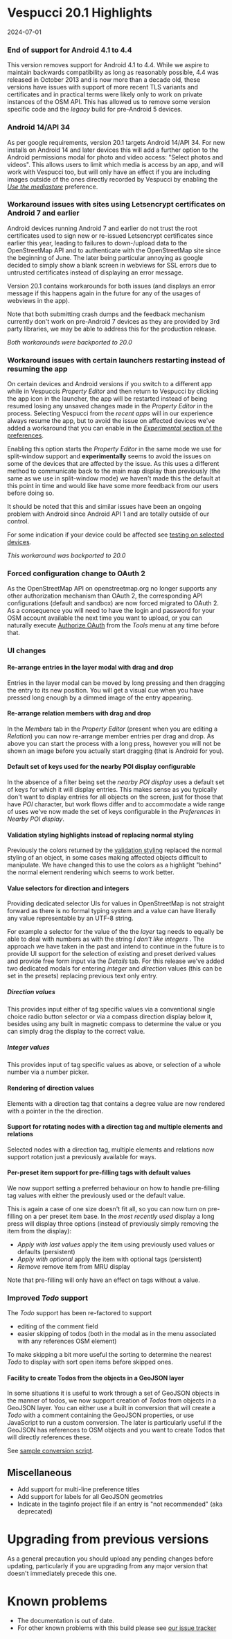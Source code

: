 # Vespucci 20.1 Highlights

2024-07-01

### End of support for Android 4.1 to 4.4

This version removes support for Android 4.1 to 4.4. While we aspire to maintain backwards compatibility as long as reasonably possible, 4.4 was released in October 2013 and is now more than a decade old, these versions have issues with support of more recent TLS variants and certificates and in practical terms were likely only to work on private instances of the OSM API. This has allowed us to remove some version specific code and the _legacy_ build for pre-Android 5 devices.

### Android 14/API 34

As per google requirements, version 20.1 targets Android 14/API 34. For new installs on Android 14 and later devices this will add a further option to the Android permissions modal for photo and video access: "Select photos and videos". This allows users to limit which media is access by an app, and will work with Vespucci too, but will only have an effect if you are including images outside of the ones directly recorded by Vespucci by enabling the [_Use the mediastore_](http://vespucci.io/help/en/Advanced%20preferences/#use-the-mediastore) preference.

### Workaround issues with sites using Letsencrypt certificates on Android 7 and earlier

Android devices running Android 7 and earlier do not trust the root certificates used to sign new or re-issued Letsencrypt certificates since earlier this year, leading to failures to down-/upload data to the OpenStreetMap API and to authenticate with the OpenStreetMap site since the beginning of June. The later being particular annoying as google decided to simply show a blank screen in webviews for SSL errors due to untrusted certificates instead of displaying an error message.

Version 20.1 contains workarounds for both issues (and displays an error message if this happens again in the future for any of the usages of webviews in the app).

Note that both submitting crash dumps and the feedback mechanism currently don't work on pre-Android 7 devices as they are provided by 3rd party libraries, we may be able to address this for the production release.

_Both workarounds were backported to 20.0_

### Workaround issues with certain launchers restarting instead of resuming the app

On certain devices and Android versions if you switch to a different app while in Vespuccis _Property Editor_ and then return to Vespucci by clicking the app icon in the launcher, the app will be restarted instead of being resumed losing any unsaved changes made in the _Property Editor_ in the process. Selecting Vespucci from the _recent apps_ will in our experience always resume the app, but to avoid the issue on affected devices we've added a workaround that you can enable in the [_Experimental_ section of the preferences](http://vespucci.io/help/en/Advanced%20preferences/#experimental). 

Enabling this option starts the _Property Editor_ in the same mode we use for split-window support and __experimentally__ seems to avoid the issues on some of the devices that are affected by the issue. As this uses a different method to communicate back to the main map display than previously (the same as we use in split-window mode) we haven't made this the default at this point in time and would like have some more feedback from our users before doing so.

It should be noted that this and similar issues have been an ongoing problem with Android since Android API 1 and are totally outside of our control.

For some indication if your device could be affected see [testing on selected devices](http://vespucci.io/tutorials/faq/#resuming-the-app-doesnt-bring-me-back-to-the-property-editor).

_This workaround was backported to 20.0_

### Forced configuration change to OAuth 2

As the OpenStreetMap API on openstreetmap.org no longer supports any other authorization mechanism than OAuth 2, the corresponding API configurations (default and sandbox) are now forced migrated to OAuth 2. As a consequence you will need to have the login and password for your OSM account available the next time you want to upload, or you can naturally execute [Authorize OAuth](http://vespucci.io/help/en/Main%20map%20display/#tools) from the _Tools_ menu at any time before that.

### UI changes

#### Re-arrange entries in the layer modal with drag and drop

Entries in the layer modal can be moved by long pressing and then dragging the entry to its new position. You will get a visual cue when you have pressed long enough by a dimmed image of the entry appearing.

#### Re-arrange relation members with drag and drop

In the _Members_ tab in the _Property Editor_ (present when you are editing a _Relation_) you can now re-arrange member entries per drag and drop. As above you can start the process with a long press, however you will not be shown an image before you actually start dragging (that is Android for you). 

#### Default set of keys used for the nearby POI display configurable

In the absence of a filter being set the _nearby POI display_ uses a default set of keys for which it will display entries. This makes sense as you typically don't want to display entries for all objects on the screen, just for those that have _POI_ character, but work flows differ and to accommodate a wide range of uses we've now made the set of keys configurable in the _Preferences_ in _Nearby POI display_.

#### Validation styling highlights instead of replacing normal styling

Previously the colors returned by the [validation styling](http://vespucci.io/tutorials/data_styling/#validation-styling) replaced the normal styling of an object, in some cases making affected objects difficult to manipulate. We have changed this to use the colors as a highlight "behind" the normal element rendering which seems to work better. 

#### Value selectors for direction and integers

Providing dedicated selector UIs for values in OpenStreetMap is not straight forward as there is no formal typing system and a value can have literally any value representable by an UTF-8 string. 

For example a selector for the value of the the _layer_ tag needs to equally be able to deal with numbers as with the string _I don't like integers_ . The approach we have taken in the past and intend to continue in the future is to provide UI support for the selection of existing and preset derived values and provide free form input via the _Details_ tab. For this release we've added two dedicated modals for entering _integer_ and _direction_ values (this can be set in the presets) replacing previous text only entry.

##### Direction values

This provides input either of tag specific values via a conventional single choice radio button selector or via a compass direction display below it, besides using any built in magnetic compass to determine the value or you can simply drag the display to the correct value.

##### Integer values  

This provides input of tag specific values  as above, or selection of a whole number via a number picker.

#### Rendering of direction values

Elements with a direction tag that contains a degree value are now rendered with a pointer in the the direction.

#### Support for rotating nodes with a direction tag and multiple elements and relations 

Selected nodes with a direction tag, multiple elements and relations now support rotation just a previously available for ways.

#### Per-preset item support for pre-filling tags with default values

We now support setting a preferred behaviour on how to handle pre-filling tag values with either the previously used or the default value. 

This is again a case of one size doesn't fit all, so you can now turn on pre-filling on a per preset item base. In the _most recently used_ display a long press will display three options (instead of previously simply removing the item from the display): 

- _Apply with last values_ apply the item using previously used values or defaults (persistent)
- _Apply with optional_ apply the item with optional tags (persistent)
- _Remove_ remove item from MRU display 
 
Note that pre-filling will only have an effect on tags without a value.

### Improved _Todo_ support

The _Todo_ support has been re-factored to support

- editing of the comment field
- easier skipping of todos (both in the modal as in the menu associated with any references OSM element)

To make skipping a bit more useful the sorting to determine the nearest _Todo_ to display with sort open items before skipped ones.

#### Facility to create Todos from the objects in a GeoJSON layer

In some situations it is useful to work through a set of GeoJSON objects in the manner of todos, we now support creation of _Todos_ from objects in a GeoJSON layer. You can either use a built in conversion that will create a _Todo_ with a comment containing the GeoJSON properties, or use JavaScript to run a custom conversion. The later is particularly useful if the GeoJSON has references to OSM objects and you want to create Todos that will directly references these. 

See [sample conversion script](https://github.com/MarcusWolschon/osmeditor4android/blob/master/documentation/docs/tutorials/other/conversion-example.js).

## Miscellaneous

- Add support for multi-line preference titles
- Add support for labels for all GeoJSON geometries
- Indicate in the taginfo project file if an entry is "not recommended" (aka deprecated)

# Upgrading from previous versions

As a general precaution you should upload any pending changes before updating, particularly if you are upgrading from any major version that doesn't immediately precede this one. 

# Known problems

* The documentation is out of date.
* For other known problems with this build please see [our issue tracker](https://github.com/MarcusWolschon/osmeditor4android/issues)

